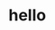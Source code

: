 <!DOCTYPE html>
<html lang="en">
<head>
    <meta charset="UTF-8">
    <meta name="viewport" content="width=device-width, initial-scale=1.0">
    <title>Document</title>
    <link rel="stylesheet" href="https://github.com/Varunlazy/Varunlazy/blob/main/style.css">
</head>
<body>
    <h1>hello</h1>
</body>
</html>
